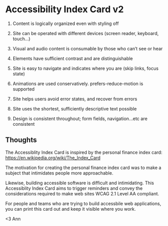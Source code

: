 # Accessibility Index Card v2

1. Content is logically organized even with styling off

2. Site can be operated with different devices (screen reader, keyboard, touch...)

3. Visual and audio content is consumable by those who can’t see or hear

4. Elements have sufficient contrast and are distinguishable

5. Site is easy to navigate and indicates where you are (skip links, focus state)

6. Animations are used conservatively. prefers-reduce-motion is supported

7. Site helps users avoid error states, and recover from errors

8. Site uses the shortest, sufficiently descriptive text possible

9. Design is consistent throughout; form fields, navigation...etc are consistent


## Thoughts

The Accessiblity Index Card is inspired by the personal finance index card: https://en.wikipedia.org/wiki/The_Index_Card

The motivation for creating the personal finance index card was to make a subject that intimidates people more approachable.

Likewise, building accessible software is difficult and intimidating. This Accessiblity Index Card aims to trigger reminders and convey the considerations required to make web sites WCAG 2.1 Level AA compliant.

For people and teams who are trying to build accessbile web applications, you can print this card out and keep it visible where you work.

<3
Ann
